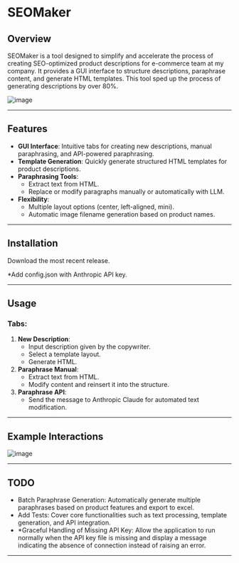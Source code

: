 # SEOMaker

## Overview
SEOMaker is a tool designed to simplify and accelerate the process of creating SEO-optimized product descriptions for e-commerce team at my company. It provides a GUI interface to structure descriptions, paraphrase content, and generate HTML templates.  This tool sped up the process of generating descriptions by over 80%.


![image](https://github.com/user-attachments/assets/245186e1-ad1f-4c62-860f-000d45308a5e)


---

## Features
- **GUI Interface**: Intuitive tabs for creating new descriptions, manual paraphrasing, and API-powered paraphrasing.
- **Template Generation**: Quickly generate structured HTML templates for product descriptions.
- **Paraphrasing Tools**:
  - Extract text from HTML.
  - Replace or modify paragraphs manually or automatically with LLM.
- **Flexibility**:
  - Multiple layout options (center, left-aligned, mini).
  - Automatic image filename generation based on product names.


---

## Installation

Download the most recent release.

*Add config.json with Anthropic API key.

---

## Usage

### Tabs:
1. **New Description**:
   - Input description given by the copywriter.
   - Select a template layout.
   - Generate HTML.
2. **Paraphrase Manual**:
   - Extract text from HTML.
   - Modify content and reinsert it into the structure.
3. **Paraphrase API**:
   - Send the message to Anthropic Claude for automated text modification.

---


## Example Interactions

![image](https://github.com/user-attachments/assets/5ea2ffd2-1ded-4fa0-94b8-9d81fe222be1)

---

## TODO
- Batch Paraphrase Generation: Automatically generate multiple paraphrases based on product features and export to excel.
- Add Tests: Cover core functionalities such as text processing, template generation, and API integration.
- *Graceful Handling of Missing API Key: Allow the application to run normally when the API key file is missing and display a message indicating the absence of connection instead of raising an error.

---

